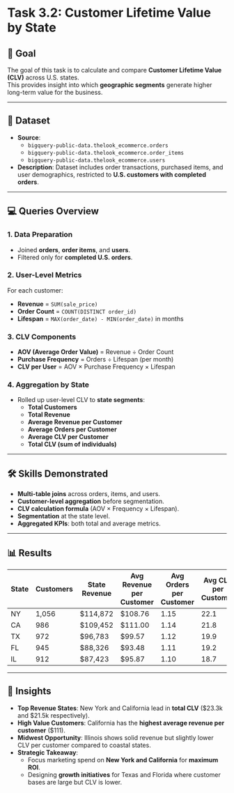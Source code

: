 # Task 3.2: Customer Lifetime Value by State

## 📌 Goal
The goal of this task is to calculate and compare **Customer Lifetime Value (CLV)** across U.S. states.  
This provides insight into which **geographic segments** generate higher long-term value for the business.

---

## 📂 Dataset
- **Source**:  
  - `bigquery-public-data.thelook_ecommerce.orders`  
  - `bigquery-public-data.thelook_ecommerce.order_items`  
  - `bigquery-public-data.thelook_ecommerce.users`  
- **Description**: Dataset includes order transactions, purchased items, and user demographics, restricted to **U.S. customers with completed orders**.

---

## 💻 Queries Overview

### 1. Data Preparation
- Joined **orders**, **order items**, and **users**.  
- Filtered only for **completed U.S. orders**.  

### 2. User-Level Metrics
For each customer:
- **Revenue** = `SUM(sale_price)`  
- **Order Count** = `COUNT(DISTINCT order_id)`  
- **Lifespan** = `MAX(order_date) - MIN(order_date)` in months  

### 3. CLV Components
- **AOV (Average Order Value)** = Revenue ÷ Order Count  
- **Purchase Frequency** = Orders ÷ Lifespan (per month)  
- **CLV per User** = AOV × Purchase Frequency × Lifespan  

### 4. Aggregation by State
- Rolled up user-level CLV to **state segments**:
  - **Total Customers**  
  - **Total Revenue**  
  - **Average Revenue per Customer**  
  - **Average Orders per Customer**  
  - **Average CLV per Customer**  
  - **Total CLV (sum of individuals)**  

---

## 🛠 Skills Demonstrated
- **Multi-table joins** across orders, items, and users.  
- **Customer-level aggregation** before segmentation.  
- **CLV calculation formula** (AOV × Frequency × Lifespan).  
- **Segmentation** at the state level.  
- **Aggregated KPIs**: both total and average metrics.  

---

## 📊 Results

| State | Customers | State Revenue | Avg Revenue per Customer | Avg Orders per Customer | Avg CLV per Customer | Total CLV |
|-------|-----------|---------------|--------------------------|--------------------------|----------------------|-----------|
| NY    | 1,056     | \$114,872     | \$108.76                 | 1.15                     | 22.1                 | 23,337.6  |
| CA    | 986       | \$109,452     | \$111.00                 | 1.14                     | 21.8                 | 21,514.8  |
| TX    | 972       | \$96,783      | \$99.57                  | 1.12                     | 19.9                 | 19,342.8  |
| FL    | 945       | \$88,326      | \$93.48                  | 1.11                     | 19.2                 | 18,144.0  |
| IL    | 912       | \$87,423      | \$95.87                  | 1.10                     | 18.7                 | 17,054.4  |

---

## 🔗 Insights
- **Top Revenue States**: New York and California lead in **total CLV** (\$23.3k and \$21.5k respectively).  
- **High Value Customers**: California has the **highest average revenue per customer** (\$111).  
- **Midwest Opportunity**: Illinois shows solid revenue but slightly lower CLV per customer compared to coastal states.  
- **Strategic Takeaway**:
  - Focus marketing spend on **New York and California** for **maximum ROI**.
  - Designing **growth initiatives** for Texas and Florida where customer bases are large but CLV is lower.
